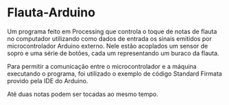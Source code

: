 # Flauta-Arduino
Um programa feito em Processing que controla o toque de notas de flauta no computador utilizando como dados de entrada os sinais emitidos por microcontrolador Arduino externo. Nele estão acoplados um sensor de sopro e uma série de botões, cada um representando um buraco da flauta. 

Para permitir a comunicação entre o microcontrolador e a máquina executando o programa, foi utilizado o exemplo de código Standard Firmata provido pela IDE do Arduino.

Até duas notas podem ser tocadas ao mesmo tempo.
